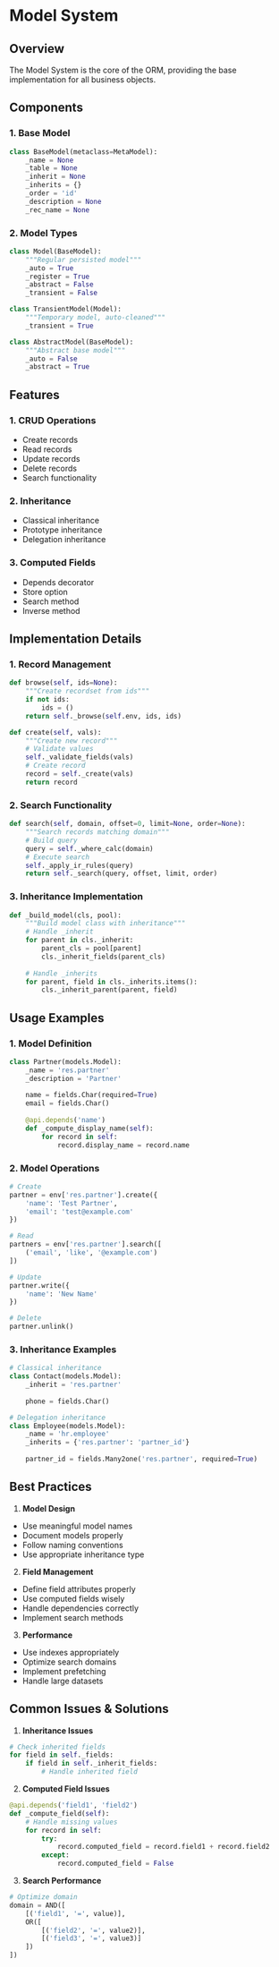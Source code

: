 # Model System

## Overview
The Model System is the core of the ORM, providing the base implementation for all business objects.

## Components

### 1. Base Model
```python
class BaseModel(metaclass=MetaModel):
    _name = None
    _table = None
    _inherit = None
    _inherits = {}
    _order = 'id'
    _description = None
    _rec_name = None
```

### 2. Model Types
```python
class Model(BaseModel):
    """Regular persisted model"""
    _auto = True
    _register = True
    _abstract = False
    _transient = False

class TransientModel(Model):
    """Temporary model, auto-cleaned"""
    _transient = True

class AbstractModel(BaseModel):
    """Abstract base model"""
    _auto = False
    _abstract = True
```

## Features

### 1. CRUD Operations
- Create records
- Read records
- Update records
- Delete records
- Search functionality

### 2. Inheritance
- Classical inheritance
- Prototype inheritance
- Delegation inheritance

### 3. Computed Fields
- Depends decorator
- Store option
- Search method
- Inverse method

## Implementation Details

### 1. Record Management
```python
def browse(self, ids=None):
    """Create recordset from ids"""
    if not ids:
        ids = ()
    return self._browse(self.env, ids, ids)

def create(self, vals):
    """Create new record"""
    # Validate values
    self._validate_fields(vals)
    # Create record
    record = self._create(vals)
    return record
```

### 2. Search Functionality
```python
def search(self, domain, offset=0, limit=None, order=None):
    """Search records matching domain"""
    # Build query
    query = self._where_calc(domain)
    # Execute search
    self._apply_ir_rules(query)
    return self._search(query, offset, limit, order)
```

### 3. Inheritance Implementation
```python
def _build_model(cls, pool):
    """Build model class with inheritance"""
    # Handle _inherit
    for parent in cls._inherit:
        parent_cls = pool[parent]
        cls._inherit_fields(parent_cls)
    
    # Handle _inherits
    for parent, field in cls._inherits.items():
        cls._inherit_parent(parent, field)
```

## Usage Examples

### 1. Model Definition
```python
class Partner(models.Model):
    _name = 'res.partner'
    _description = 'Partner'
    
    name = fields.Char(required=True)
    email = fields.Char()
    
    @api.depends('name')
    def _compute_display_name(self):
        for record in self:
            record.display_name = record.name
```

### 2. Model Operations
```python
# Create
partner = env['res.partner'].create({
    'name': 'Test Partner',
    'email': 'test@example.com'
})

# Read
partners = env['res.partner'].search([
    ('email', 'like', '@example.com')
])

# Update
partner.write({
    'name': 'New Name'
})

# Delete
partner.unlink()
```

### 3. Inheritance Examples
```python
# Classical inheritance
class Contact(models.Model):
    _inherit = 'res.partner'
    
    phone = fields.Char()

# Delegation inheritance
class Employee(models.Model):
    _name = 'hr.employee'
    _inherits = {'res.partner': 'partner_id'}
    
    partner_id = fields.Many2one('res.partner', required=True)
```

## Best Practices

1. **Model Design**
- Use meaningful model names
- Document models properly
- Follow naming conventions
- Use appropriate inheritance type

2. **Field Management**
- Define field attributes properly
- Use computed fields wisely
- Handle dependencies correctly
- Implement search methods

3. **Performance**
- Use indexes appropriately
- Optimize search domains
- Implement prefetching
- Handle large datasets

## Common Issues & Solutions

1. **Inheritance Issues**
```python
# Check inherited fields
for field in self._fields:
    if field in self._inherit_fields:
        # Handle inherited field
```

2. **Computed Field Issues**
```python
@api.depends('field1', 'field2')
def _compute_field(self):
    # Handle missing values
    for record in self:
        try:
            record.computed_field = record.field1 + record.field2
        except:
            record.computed_field = False
```

3. **Search Performance**
```python
# Optimize domain
domain = AND([
    [('field1', '=', value)],
    OR([
        [('field2', '=', value2)],
        [('field3', '=', value3)]
    ])
])
``` 